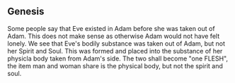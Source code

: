 ## Genesis

Some people say that Eve existed in Adam before she was taken out of Adam.
This does not make sense as otherwise Adam would not have felt lonely.
We see that Eve's bodily substance was taken out of Adam, but not her Spirit and Soul.
This was formed and placed into the substance of her physicla body taken from Adam's side.
The two shall become "one FLESH", the item man and woman share is the physical body, but not the spirit and soul.
